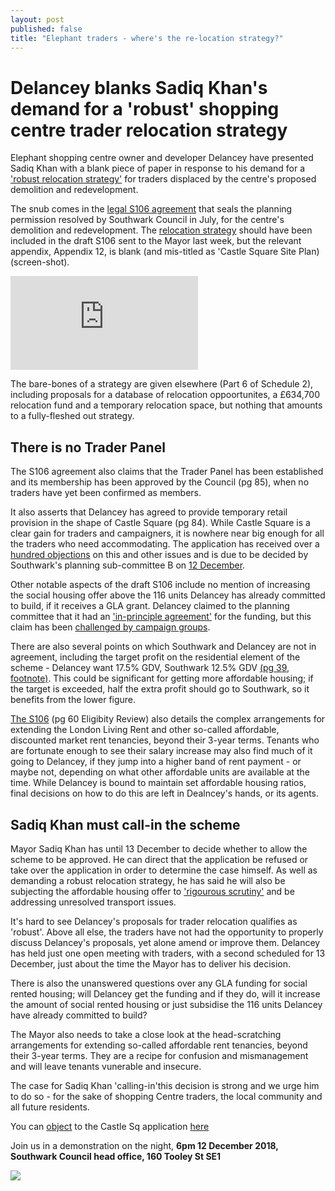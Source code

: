 ```yaml
---
layout: post
published: false
title: "Elephant traders - where's the re-location strategy?"
---
```

# Delancey blanks Sadiq Khan's demand for a 'robust' shopping centre trader relocation strategy

Elephant shopping centre owner and developer Delancey have presented Sadiq Khan with a blank piece of paper in response to his demand for a ['robust relocation strategy'](https://www.change.org/p/sadiq-khan-sadiq-say-no-to-the-displacement-of-bame-communities-from-elephant-castle/responses/41627) for traders displaced by the centre's proposed demolition and redevelopment.

The snub comes in the [legal S106 agreement](http://planbuild.southwark.gov.uk/documents/?GetDocument=%7b%7b%7b!cmd1tKmi8kCHCJ6ouDat0w%3d%3d!%7d%7d%7d) that seals the planning permission resolved by Southwark Council in July, for the centre's demolition and redevelopment.  The [relocation strategy](http://35percent.org/img/S106_Relocation_Strategy.pdf) should have been included in the draft S106 sent to the Mayor last week, but the relevant appendix, Appendix 12, is blank (and mis-titled as 'Castle Square Site Plan) (screen-shot).  

![](http://35percent.org/img/App12.pdf)

The bare-bones of a strategy are given elsewhere (Part 6 of Schedule 2), including proposals for a database of relocation oppoortunites, a £634,700 relocation fund and a temporary relocation space, but nothing that amounts to a fully-fleshed out strategy.

## There is no Trader Panel

The S106 agreement also claims that the Trader Panel has been established and its membership has been approved by the Council (pg 85), when no traders have yet been confirmed as members.  

It also asserts that Delancey has agreed to provide temporary retail provision in the shape of Castle Square (pg 84).  While Castle Square is a clear gain for traders and campaigners, it is nowhere near big enough for all the traders who need accommodating.  The application has received over a [hundred objections](http://35percent.org/boxpark/#object) on this and other issues and is due to be decided by Southwark's planning sub-committee B on [12 December](http://moderngov.southwark.gov.uk/ieListDocuments.aspx?CId=353&MId=6147&Ver=4).

Other notable aspects of the draft S106 include no mention of increasing the social housing offer above the 116 units Delancey has already committed to build, if it receives a GLA grant.  Delancey claimed to the planning committee that it had an ['in-principle agreement'](http://planbuild.southwark.gov.uk/documents/?GetDocument=%7b%7b%7b!b5xBNaYRSleWlYx6oXVrEA%3d%3d!%7d%7d%7d) for the funding, but this claim has been [challenged by campaign groups](http://35percent.org/2018-10-30-shopping-centre-legal-challenge/).

There are also several points on which Southwark and Delancey are not in agreement, including the target profit on the residential element of the scheme - Delancey want 17.5% GDV, Southwark 12.5% GDV [(pg 39, footnote)](http://planbuild.southwark.gov.uk/documents/?GetDocument=%7b%7b%7b!cmd1tKmi8kCHCJ6ouDat0w%3d%3d!%7d%7d%7d).  This could be significant for getting more affordable housing; if the target is exceeded, half the extra profit should go to Southwark, so it benefits from the lower figure.

[The S106](http://planbuild.southwark.gov.uk/documents/?GetDocument=%7b%7b%7b!cmd1tKmi8kCHCJ6ouDat0w%3d%3d!%7d%7d%7d) (pg 60 Eligibity Review) also details the complex arrangements for extending the London Living Rent and other so-called affordable, discounted market rent tenancies, beyond their 3-year terms.  Tenants who are fortunate enough to see their salary increase may also find much of it going to Delancey, if they jump into a higher band of rent payment - or maybe not, depending on what other affordable units are available at the time.  While Delancey is bound to maintain set affordable housing ratios, final decisions on how to do this are left in Dealncey's hands, or its agents.

## Sadiq Khan must call-in the scheme

Mayor Sadiq Khan has until 13 December to decide whether to allow the scheme to be approved. He can direct that the application be refused or take over the application in order to determine the case himself.  As well as demanding a robust relocation strategy, he has said he will also be subjecting the affordable housing offer to ['rigourous scrutiny'](https://www.change.org/p/sadiq-khan-sadiq-say-no-to-the-displacement-of-bame-communities-from-elephant-castle/responses/41627) and be addressing unresolved transport issues. 

It's hard to see Delancey's proposals for trader relocation qualifies as 'robust'.  Above all else, the traders have not had the opportunity to properly discuss Delancey's proposals, yet alone amend or improve them.  Delancey has held just one open meeting with traders, with a second scheduled for 13 December, just about the time the Mayor has to deliver his decision.

There is also the unanswered questions over any GLA funding for social rented housing; will Delancey get the funding and if they do, will it increase the amount of social rented housing or just subsidise the 116 units Delancey have already committed to build?

The Mayor also needs to take a close look at the head-scratching arrangements for extending so-called affordable rent tenancies, beyond their 3-year terms.  They are a recipe for confusion and mismanagement and will leave tenants vunerable and insecure. 

The case for Sadiq Khan 'calling-in'this decision is strong and we urge him to do so -  for the sake of  shopping Centre traders, the local community and all future residents.

You can [object](http://35percent.org/boxpark/#object) to the Castle Sq application [here](http://35percent.org/boxpark/#object)

Join us in a demonstration on the night, **6pm 12 December 2018, Southwark Council head office, 160 Tooley St SE1**

![](http://35percent.org/img/tweet.gif)

